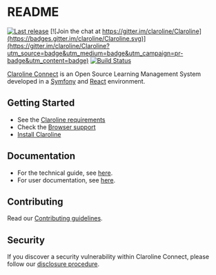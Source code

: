 README
======

[![Last release](https://img.shields.io/github/v/release/claroline/Claroline)](https://github.com/claroline/Claroline/releases)
[![Join the chat at https://gitter.im/claroline/Claroline](https://badges.gitter.im/claroline/Claroline.svg)](https://gitter.im/claroline/Claroline?utm_source=badge&utm_medium=badge&utm_campaign=pr-badge&utm_content=badge)
[![Build Status](https://github.com/claroline/Claroline/workflows/CI/badge.svg)](https://github.com/claroline/Claroline/actions)

[Claroline Connect](https://www.claroline.com) is an Open Source Learning Management System developed 
in a [Symfony](https://symfony.com/) and [React](https://reactjs.org) environment.

Getting Started
---------------

- See the [Claroline requirements](https://claroline.github.io/Claroline/sections/getting-started/requirements.html)
- Check the [Browser support](https://claroline.github.io/Claroline/sections/getting-started/browser-support.html)
- [Install Claroline](https://claroline.github.io/Claroline/sections/getting-started/installation.html)

Documentation
-------------

- For the technical guide, see [here](https://claroline.github.io/Claroline).
- For user documentation, see [here](https://support.claroline.com/#/desktop/workspaces/open/documentation/home/accueil).

Contributing
-------------

Read our [Contributing guidelines](https://claroline.github.io/Claroline/sections/dev/contributing.html).

Security
--------

If you discover a security vulnerability within Claroline Connect, please follow our [disclosure procedure](https://github.com/claroline/Claroline/blob/13.1/SECURITY.md).
